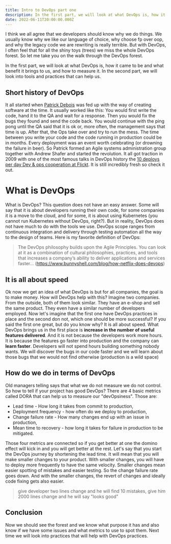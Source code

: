 ```yaml
---
title: Intro to DevOps part one
description: In the first part, we will look at what DevOps is, how it came to be and what benefit it brings to us.
date: 2022-06-11T20:00:00.000Z
---
```


I think we all agree that we developers should know why we do things. We usually know why we like our language of choice, why choose fp over oop, and why the legacy code we are rewriting is really terrible. But with DevOps, I often feel that for all the shiny toys (trees) we miss the whole DevOps forest. So let me take you on the walk through the DevOps forest.

In the first part, we will look at what DevOps is, how it came to be and what benefit it brings to us, and how to measure it. In the second part, we will look into tools and practices that can help us.

## Short history of DevOps

It all started when [Patrick Debois](https://twitter.com/patrickdebois?lang=cs) was fed up with the way of creating software at the time. It usually worked like this: You would first write the code, hand it to the QA and wait for a response. Then you would fix the bugs they found and send the code back. You would continue with the ping pong until the QA said that it is ok or, more often, the management says that time is up. After that, the Ops take over and try to run the mess. The time between you write your code and the code running in production could be in months. Every deployment was an event worth celebrating (or drowning the failure in beer). So Patrick formed an Agile systems administration group together with Andrew Shafer and started the revolution. It all got traction in 2009 with one of the most famous talks in DevOps history the [10 deploys per day Dev & ops cooperation at Flickt](https://www.slideshare.net/jallspaw/10-deploys-per-day-dev-and-ops-cooperation-at-flickr). It is still incredibly fresh so check it out.

# What is DevOps

What is DevOps? This question does not have an easy answer. Some will say that it is about developers running their own code, for some companies it is a move to the cloud, and for some, it is about using Kubernetes (you cannot run Kubernetes without DevOps, right?). But in reality, DevOps does not have much to do with the tools we use. DevOps scope ranges from continuous integration and delivery through testing automation all the way to the design of teams. Here is my favorite definition of DevOps:

> The DevOps philosophy builds upon the Agile Principles. You can look at it as a combination of cultural philosophies, practices, and tools that increases a company’s ability to deliver applications and services faster... (https://www.bunnyshell.com/blog/how-netflix-does-devops)

## It is all about speed

Ok now we get an idea of what DevOps is but for all companies, the goal is to make money. How will DevOps help with this? Imagine two companies. From the outside, both of them look similar. They have an e-shop and sell the same product. They even have a similar number of developers employed. Now let's imagine that the first one have DevOps practices in place and the second don not, which one should be more successful?
If you said the first one great, but do you know why?
It is all about speed. What DevOps brings us in the first place is **increase in the number of useful features delivered**. And it is not because the developers work more hours. It is because the features go faster into production and the company can **learn faster**. Developers will not spend hours building something nobody wants. We will discover the bugs in our code faster and we will learn about those bugs that we would not find otherwise (production is a wild space)

## How do we do in terms of DevOps

Old managers telling says that what we do not measure we do not control. So how to tell if your project has good DevOps? There are 4 basic metrics called DORA that can help us to measure our "devOpsiness". Those are:

- Lead time - How long it takes from commit to production,
- Deployment frequency - how often do we deploy to production,
- Change failure rate - How many changes end up with an issue in production,
- Mean time to recovery - how long it takes for failure in production to be mitigated.

Those four metrics are connected so if you get better at one the domino effect will kick in and you will get better at the rest. Let's say that you start the DevOps journey by shortening the lead time. It will mean that you will make smaller changes to your product. With smaller changes, you will have to deploy more frequently to have the same velocity. Smaller changes mean easier spotting of mistakes and easier testing. So the change failure rate goes down. And with the smaller changes, the revert of changes and ideally code fixing gets also easier.

> give developer two lines change and he will find 10 mistakes, give him 2000 lines change and he will say "looks good"

## Conclusion

Now we should see the forest and we know what purpose it has and also know if we have some issues and what metrics to use to spot them. Next time we will look into practices that will help with DevOps practices.
